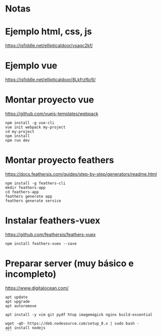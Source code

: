 # Notas

# Ejemplo html, css, js
https://jsfiddle.net/ellipticaldoor/vsaqc2kf/


# Ejemplo vue
https://jsfiddle.net/ellipticaldoor/8Lkfrzfb/6/


# Montar proyecto vue
https://github.com/vuejs-templates/webpack
```
npm install -g vue-cli
vue init webpack my-project
cd my-project
npm install
npm run dev
```

# Montar proyecto feathers
https://docs.feathersjs.com/guides/step-by-step/generators/readme.html
```
npm install -g feathers-cli
mkdir feathers-app
cd feathers-app
feathers generate app
feathers generate service
```

# Instalar feathers-vuex
https://github.com/feathersjs/feathers-vuex
```
npm install feathers-vuex --save
```

# Preparar server (muy básico e incompleto)
https://www.digitalocean.com/
````
apt update
apt upgrade
apt autoremove

apt install -y vim git pydf htop imagemagick nginx build-essential

wget -qO- https://deb.nodesource.com/setup_8.x | sudo bash -
apt install nodejs
```
